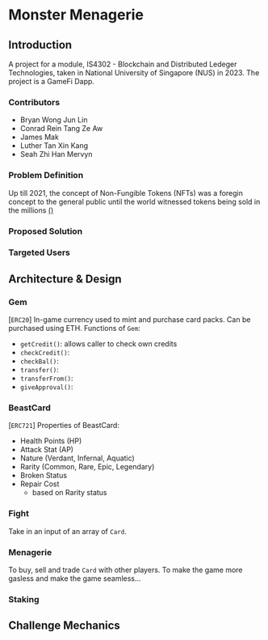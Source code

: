# Monster Menagerie

## Introduction
A project for a module, IS4302 - Blockchain and Distributed Ledeger Technologies, taken in National University of Singapore (NUS) in 2023. The project is a GameFi Dapp.

### Contributors
- Bryan Wong Jun Lin
- Conrad Rein Tang Ze Aw
- James Mak
- Luther Tan Xin Kang
- Seah Zhi Han Mervyn

### Problem Definition
Up till 2021, the concept of Non-Fungible Tokens (NFTs) was a foregin concept to the general public until the world witnessed tokens being sold in the millions [()]()

### Proposed Solution

### Targeted Users


## Architecture & Design

### Gem
[`ERC20`]
In-game currency used to mint and purchase card packs. Can be purchased using ETH.
Functions of `Gem`:
- `getCredit()`: allows caller to check own credits
- `checkCredit()`: 
- `checkBal()`:
- `transfer()`: 
- `transferFrom()`: 
- `giveApproval()`: 

### BeastCard
[`ERC721`]
Properties of BeastCard:
- Health Points (HP)
- Attack Stat (AP)
- Nature (Verdant, Infernal, Aquatic)
- Rarity (Common, Rare, Epic, Legendary)
- Broken Status
- Repair Cost
  - based on Rarity status

### Fight
Take in an input of an array of `Card`.

### Menagerie
To buy, sell and trade `Card` with other players.
To make the game more gasless and make the game seamless... 

### Staking

## Challenge Mechanics

#
